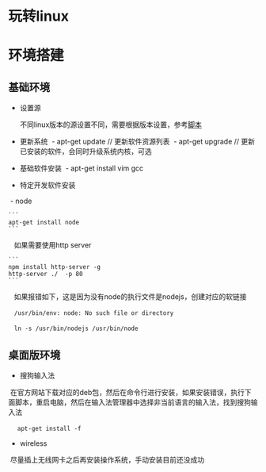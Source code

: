 # 玩转linux

# 环境搭建

## 基础环境

- 设置源

  不同linux版本的源设置不同，需要根据版本设置，参考[脚本]()
  
- 更新系统
  - apt-get update  // 更新软件资源列表
  - apt-get upgrade // 更新已安装的软件，会同时升级系统内核，可选
  
- 基础软件安装
  - apt-get install vim gcc
  
- 特定开发软件安装

  - node
  
    ```
    apt-get install node
    ```
    
    如果需要使用http server
    
    ```
    npm install http-server -g
    http-server ./  -p 80
    ```
    
    如果报错如下，这是因为没有node的执行文件是nodejs，创建对应的软链接
    
    ```
    /usr/bin/env: node: No such file or directory
    ```
    
    ```
    ln -s /usr/bin/nodejs /usr/bin/node
    ```
    
## 桌面版环境

- 搜狗输入法  

  在官方网站下载对应的deb包，然后在命令行进行安装，如果安装错误，执行下面脚本，重启电脑，然后在输入法管理器中选择非当前语言的输入法，找到搜狗输入法  
  
  ```
  apt-get install -f
  ```
  
- wireless  

  尽量插上无线网卡之后再安装操作系统，手动安装目前还没成功
